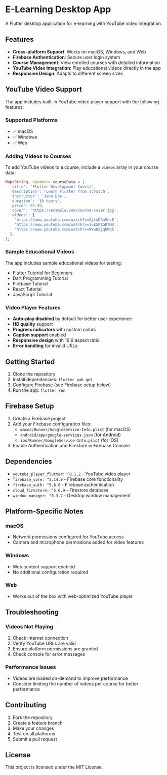 # E-Learning Desktop App

A Flutter desktop application for e-learning with YouTube video integration.

## Features

- **Cross-platform Support**: Works on macOS, Windows, and Web
- **Firebase Authentication**: Secure user login system
- **Course Management**: View enrolled courses with detailed information
- **YouTube Video Integration**: Play educational videos directly in the app
- **Responsive Design**: Adapts to different screen sizes

## YouTube Video Support

The app includes built-in YouTube video player support with the following features:

### Supported Platforms
- ✅ macOS
- ✅ Windows  
- ✅ Web

### Adding Videos to Courses

To add YouTube videos to a course, include a `videos` array in your course data:

```dart
Map<String, dynamic> courseData = {
  'title': 'Flutter Development Course',
  'description': 'Learn Flutter from scratch',
  'instructor': 'John Doe',
  'duration': '10 hours',
  'price': 99.99,
  'cover': 'https://example.com/course-cover.jpg',
  'videos': [
    'https://www.youtube.com/watch?v=8jLoD9a5hsE',
    'https://www.youtube.com/watch?v=1ukSR1GRtMU',
    'https://www.youtube.com/watch?v=WxwK8jqhWqE',
  ],
};
```

### Sample Educational Videos

The app includes sample educational videos for testing:

- Flutter Tutorial for Beginners
- Dart Programming Tutorial  
- Firebase Tutorial
- React Tutorial
- JavaScript Tutorial

### Video Player Features

- **Auto-play disabled** by default for better user experience
- **HD quality** support
- **Progress indicators** with custom colors
- **Caption support** enabled
- **Responsive design** with 16:9 aspect ratio
- **Error handling** for invalid URLs

## Getting Started

1. Clone the repository
2. Install dependencies: `flutter pub get`
3. Configure Firebase (see Firebase setup below)
4. Run the app: `flutter run`

## Firebase Setup

1. Create a Firebase project
2. Add your Firebase configuration files:
   - `macos/Runner/GoogleService-Info.plist` (for macOS)
   - `android/app/google-services.json` (for Android)
   - `ios/Runner/GoogleService-Info.plist` (for iOS)
3. Enable Authentication and Firestore in Firebase Console

## Dependencies

- `youtube_player_flutter: ^8.1.2` - YouTube video player
- `firebase_core: ^3.14.0` - Firebase core functionality
- `firebase_auth: ^5.6.0` - Firebase authentication
- `cloud_firestore: ^5.6.9` - Firestore database
- `window_manager: ^0.3.7` - Desktop window management

## Platform-Specific Notes

### macOS
- Network permissions configured for YouTube access
- Camera and microphone permissions added for video features

### Windows
- Web content support enabled
- No additional configuration required

### Web
- Works out of the box with web-optimized YouTube player

## Troubleshooting

### Videos Not Playing
1. Check internet connection
2. Verify YouTube URLs are valid
3. Ensure platform permissions are granted
4. Check console for error messages

### Performance Issues
- Videos are loaded on-demand to improve performance
- Consider limiting the number of videos per course for better performance

## Contributing

1. Fork the repository
2. Create a feature branch
3. Make your changes
4. Test on all platforms
5. Submit a pull request

## License

This project is licensed under the MIT License.
